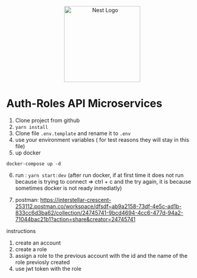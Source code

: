 <p align="center">
  <a href="http://nestjs.com/" target="blank"><img src="https://nestjs.com/img/logo-small.svg" width="200" alt="Nest Logo" /></a>
</p>


# Auth-Roles API Microservices

1. Clone project from github
2. ```yarn install```
3. Clone file ```.env.template``` and rename it to ```.env```
4. use your environment variables ( for test reasons they will stay in this file)
5. up docker
```
docker-compose up -d
```
6. run : ```yarn start:dev``` (after run docker, if at first time it does not run because is trying to connect => ctrl + c and the try again, 
it is because sometimes docker is not ready inmediatly)

7. postman: https://interstellar-crescent-253112.postman.co/workspace/dfsdf~ab9a2158-73df-4e5c-ad1b-833cc6d3ba62/collection/24745741-9bcd4694-4cc6-477d-94a2-71044bac21b1?action=share&creator=24745741




instructions
1. create an account 
2. create a role
3. assign a role to the previous account with the id and the name of the role previosly created
4. use jwt token with the role



